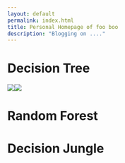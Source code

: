 ```yaml
---
layout: default
permalink: index.html
title: Personal Homepage of foo boo
description: "Blogging on ...."
---
```



# Decision Tree
![](https://github.com/Eric1Goh/Eric1Goh.github.io/blob/master/images/sitelogo.png)![](https://github.com/Eric1Goh/Eric1Goh.github.io/blob/master/images/sitelogo.png)
# Random Forest

# Decision Jungle
